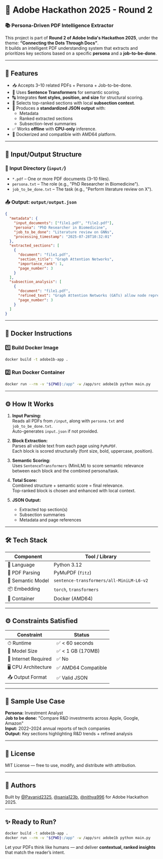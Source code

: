 # 🧠 Adobe Hackathon 2025 - Round 2  
### 📚 Persona-Driven PDF Intelligence Extractor

This project is part of **Round 2 of Adobe India's Hackathon 2025**, under the theme: **“Connecting the Dots Through Docs”**.  
It builds an intelligent PDF understanding system that extracts and prioritizes key sections based on a specific **persona** and a **job-to-be-done**.

---

## 🚀 Features

- 📥 Accepts 3–10 related PDFs + Persona + Job-to-be-done.
- 🧠 Uses **Sentence Transformers** for semantic scoring.
- 🔠 Integrates **font styles, position, and size** for structural scoring.
- 🤖 Selects top-ranked sections with local **subsection context**.
- 📝 Produces a **standardized JSON output** with:
  - Metadata
  - Ranked extracted sections
  - Subsection-level summaries
- ✅ Works **offline** with **CPU-only** inference.
- 🐳 Dockerized and compatible with AMD64 platform.

---

## 📁 Input/Output Structure

### 📂 Input Directory (`input/`)
- `*.pdf` – One or more PDF documents (3–10 files).
- `persona.txt` – The role (e.g., "PhD Researcher in Biomedicine").
- `job_to_be_done.txt` – The task (e.g., "Perform literature review on X").

### 📤 Output: `output/output.json`

```json
{
  "metadata": {
    "input_documents": ["file1.pdf", "file2.pdf"],
    "persona": "PhD Researcher in Biomedicine",
    "job_to_be_done": "Literature review on GNNs",
    "processing_timestamp": "2025-07-28T10:32:01"
  },
  "extracted_sections": [
    {
      "document": "file1.pdf",
      "section_title": "Graph Attention Networks",
      "importance_rank": 1,
      "page_number": 3
    }
  ],
  "subsection_analysis": [
    {
      "document": "file1.pdf",
      "refined_text": "Graph Attention Networks (GATs) allow node representation...",
      "page_number": 3
    }
  ]
}
```

---

## 🐳 Docker Instructions

### 1️⃣ Build Docker Image
```bash
docker build -t adobe1b-app .
```

### 2️⃣ Run Docker Container
```bash
docker run --rm -v "${PWD}:/app" -w /app/src adobe1b python main.py
```

---

## ⚙ How It Works

1. **Input Parsing:**  
   Reads all PDFs from `/input`, along with `persona.txt` and `job_to_be_done.txt`.  
   Auto-generates `input.json` if not provided.

2. **Block Extraction:**  
   Parses all visible text from each page using `PyMuPDF`.  
   Each block is scored structurally (font size, bold, uppercase, position).

3. **Semantic Scoring:**  
   Uses `SentenceTransformers` (MiniLM) to score semantic relevance between each block and the combined persona/task.

4. **Total Score:**  
   Combined structure + semantic score = final relevance.  
   Top-ranked block is chosen and enhanced with local context.

5. **JSON Output:**  
   - Extracted top section(s)
   - Subsection summaries
   - Metadata and page references

---

## 🛠️ Tech Stack

| Component        | Tool / Library                        |
|------------------|----------------------------------------|
| 🐍 Language       | Python 3.12                            |
| 📄 PDF Parsing    | PyMuPDF (`fitz`)                      |
| 🧠 Semantic Model | `sentence-transformers/all-MiniLM-L6-v2` |
| 📦 Embedding      | `torch`, `transformers`               |
| 🐳 Container      | Docker (AMD64)                        |

---

## ⚙ Constraints Satisfied

| Constraint           | Status              |
|----------------------|---------------------|
| ⏱ Runtime            | ✅ < 60 seconds     |
| 🧠 Model Size         | ✅ < 1 GB (170MB)   |
| 📶 Internet Required  | ✅ No               |
| 🖥 CPU Architecture   | ✅ AMD64 Compatible |
| 📤 Output Format      | ✅ Valid JSON       |

---

## 🧪 Sample Use Case

**Persona:** Investment Analyst  
**Job to be done:** "Compare R&D investments across Apple, Google, Amazon"  
**Input:** 2022–2024 annual reports of tech companies  
**Output:** Key sections highlighting R&D trends + refined analysis

---

## 📜 License

MIT License — free to use, modify, and distribute with attribution.

---

## 🙌 Authors

Built by [@Pavanid2325](https://github.com/Pavanid2325), [@sania123b](https://github.com/sania123b), [@nithya996](https://github.com/nithya996) for Adobe Hackathon 2025.

---

## ✨ Ready to Run?

```bash
docker build -t adobe1b-app .
docker run --rm -v "${PWD}:/app" -w /app/src adobe1b python main.py
```

Let your PDFs think like humans — and deliver **contextual, ranked insights** that match the reader’s intent.
